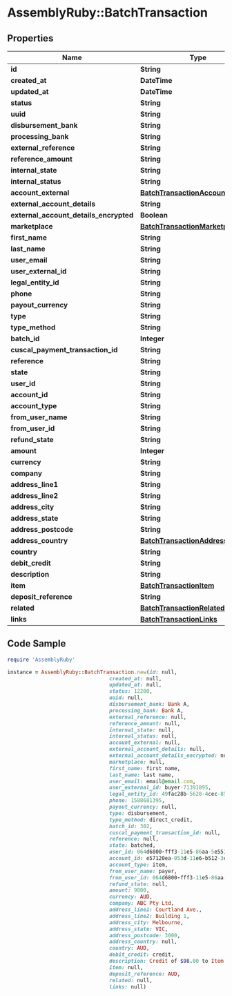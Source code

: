 # AssemblyRuby::BatchTransaction

## Properties

Name | Type | Description | Notes
------------ | ------------- | ------------- | -------------
**id** | **String** |  | [optional] 
**created_at** | **DateTime** |  | [optional] 
**updated_at** | **DateTime** |  | [optional] 
**status** | **String** |  | [optional] 
**uuid** | **String** |  | [optional] 
**disbursement_bank** | **String** |  | [optional] 
**processing_bank** | **String** |  | [optional] 
**external_reference** | **String** |  | [optional] 
**reference_amount** | **String** |  | [optional] 
**internal_state** | **String** |  | [optional] 
**internal_status** | **String** |  | [optional] 
**account_external** | [**BatchTransactionAccountExternal**](BatchTransactionAccountExternal.md) |  | [optional] 
**external_account_details** | **String** |  | [optional] 
**external_account_details_encrypted** | **Boolean** |  | [optional] 
**marketplace** | [**BatchTransactionMarketplace**](BatchTransactionMarketplace.md) |  | [optional] 
**first_name** | **String** |  | [optional] 
**last_name** | **String** |  | [optional] 
**user_email** | **String** |  | [optional] 
**user_external_id** | **String** |  | [optional] 
**legal_entity_id** | **String** |  | [optional] 
**phone** | **String** |  | [optional] 
**payout_currency** | **String** |  | [optional] 
**type** | **String** |  | [optional] 
**type_method** | **String** |  | [optional] 
**batch_id** | **Integer** |  | [optional] 
**cuscal_payment_transaction_id** | **String** |  | [optional] 
**reference** | **String** |  | [optional] 
**state** | **String** |  | [optional] 
**user_id** | **String** |  | [optional] 
**account_id** | **String** |  | [optional] 
**account_type** | **String** |  | [optional] 
**from_user_name** | **String** |  | [optional] 
**from_user_id** | **String** |  | [optional] 
**refund_state** | **String** |  | [optional] 
**amount** | **Integer** |  | [optional] 
**currency** | **String** |  | [optional] 
**company** | **String** |  | [optional] 
**address_line1** | **String** |  | [optional] 
**address_line2** | **String** |  | [optional] 
**address_city** | **String** |  | [optional] 
**address_state** | **String** |  | [optional] 
**address_postcode** | **String** |  | [optional] 
**address_country** | [**BatchTransactionAddressCountry**](BatchTransactionAddressCountry.md) |  | [optional] 
**country** | **String** |  | [optional] 
**debit_credit** | **String** |  | [optional] 
**description** | **String** |  | [optional] 
**item** | [**BatchTransactionItem**](BatchTransactionItem.md) |  | [optional] 
**deposit_reference** | **String** |  | [optional] 
**related** | [**BatchTransactionRelated**](BatchTransactionRelated.md) |  | [optional] 
**links** | [**BatchTransactionLinks**](BatchTransactionLinks.md) |  | [optional] 

## Code Sample

```ruby
require 'AssemblyRuby'

instance = AssemblyRuby::BatchTransaction.new(id: null,
                                 created_at: null,
                                 updated_at: null,
                                 status: 12200,
                                 uuid: null,
                                 disbursement_bank: Bank A,
                                 processing_bank: Bank A,
                                 external_reference: null,
                                 reference_amount: null,
                                 internal_state: null,
                                 internal_status: null,
                                 account_external: null,
                                 external_account_details: null,
                                 external_account_details_encrypted: null,
                                 marketplace: null,
                                 first_name: first name,
                                 last_name: last name,
                                 user_email: email@email.com,
                                 user_external_id: buyer-71391895,
                                 legal_entity_id: 49fac28b-5628-4cec-854f-58a9b87dd58d,
                                 phone: 1588681395,
                                 payout_currency: null,
                                 type: disbursement,
                                 type_method: direct_credit,
                                 batch_id: 302,
                                 cuscal_payment_transaction_id: null,
                                 reference: null,
                                 state: batched,
                                 user_id: 064d6800-fff3-11e5-86aa-5e5517507c66,
                                 account_id: e57120ea-053d-11e6-b512-3e1d05defe78,
                                 account_type: item,
                                 from_user_name: payer,
                                 from_user_id: 064d6800-fff3-11e5-86aa-5e5517507c66,
                                 refund_state: null,
                                 amount: 9800,
                                 currency: AUD,
                                 company: ABC Pty Ltd,
                                 address_line1: Courtland Ave.,
                                 address_line2: Building 1,
                                 address_city: Melbourne,
                                 address_state: VIC,
                                 address_postcode: 3000,
                                 address_country: null,
                                 country: AUD,
                                 debit_credit: credit,
                                 description: Credit of $98.00 to Item by Debit of $98.00 from Wallet Account,
                                 item: null,
                                 deposit_reference: AUD,
                                 related: null,
                                 links: null)
```


